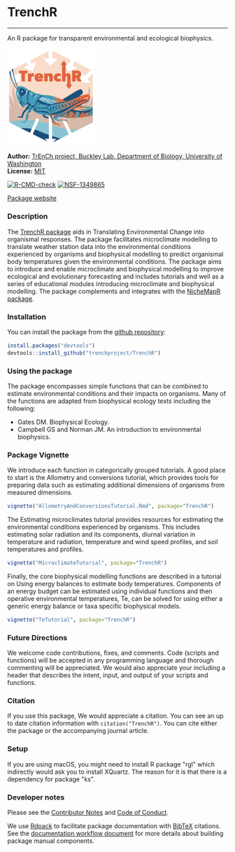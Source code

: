 # TrenchR
--------------------------------------------------------------

An R package for transparent environmental and ecological biophysics.

<img src="man/figures/TrenchRIcon.png" width="200px" alt="The TrenchR logo invokes an energy budget for a grasshopper. A tan and blue hexagon is centered on a white square, with white thick arrows within pointing towards the center and then towards the bottom. The word TrenchR is in a salmon orange color with arrows pointing up and down from the h. Below the text is a blue-green and orange grasshopper, on a blue ground, with colors alluding to temperature.">

**Author:** [TrEnCh project, Buckley Lab, Department of Biology, University of Washington](https://trenchproject.github.io)<br>
**License:** [MIT](http://opensource.org/licenses/MIT)<br>

[![R-CMD-check](https://github.com/trenchproject/TrenchR/actions/workflows/r_command_check.yaml/badge.svg)](https://github.com/trenchproject/TrenchR/actions/workflows/r_command_check.yaml)
[![NSF-1349865](https://img.shields.io/badge/NSF-1349865-blue.svg)](https://nsf.gov/awardsearch/showAward?AWD_ID=1349865)

[Package website](https://trenchproject.github.io/TrenchR/)

### Description
The [TrenchR package]((https://github.com/trenchproject/TrenchR)) aids in Translating Environmental Change into organismal responses. The package facilitates microclimate modelling to translate weather station data into the environmental conditions experienced by organisms and biophysical modelling to predict organismal body temperatures given the environmental conditions. The package aims to introduce and enable microclimate and biophysical modelling to improve ecological and evolutionary forecasting and includes tutorials and well as a series of educational modules introducing microclimate and biophysical modelling. The package complements and integrates with the [NicheMapR package](https://github.com/mrke/NicheMapR). 

### Installation
You can install the package from the [github repository](https://github.com/trenchproject/TrenchR):

```r
install.packages("devtools")   
devtools::install_github("trenchproject/TrenchR")
```

### Using the package
The package encompasses simple functions that can be combined to estimate environmental conditions and their impacts on organisms. Many of the functions are adapted from biophysical ecology texts including the following:
* Gates DM. Biophysical Ecology.
* Campbell GS and Norman JM. An introduction to environmental biophysics.

### Package Vignette
We introduce each function in categorically grouped tutorials.  A good place to start is the Allometry and conversions tutorial, which provides tools for preparing data such as estimating additional dimensions of organisms from measured dimensions. 

```r
vignette("AllometryAndConversionsTutorial.Rmd", package="TrenchR")

```

The Estimating microclimates tutorial provides resources for estimating the environmental conditions experienced by organisms.  This includes estimating solar radiation and its components, diurnal variation in temperature and radiation, temperature and wind speed profiles, and soil temperatures and profiles. 

```r
vignette("MicroclimateTutorial", package="TrenchR")

```

Finally, the core biophysical modelling functions are described in a tutorial on Using energy balances to estimate body temperatures. Components of an energy budget can be estimated using individual functions and then operative environmental temperatures, Te, can be solved for using either a generic energy balance or taxa specific biophysical models.

```r
vignette("TeTutorial", package="TrenchR")

```

### Future Directions
We welcome code contributions, fixes, and comments. Code (scripts and functions) will be accepted in any programming language and thorough commenting will be appreciated.  We would also appreciate your including a header that describes the intent, input, and output of your scripts and functions. 

### Citation
If you use this package, We would appreciate a citation. You can see an up to date citation information with `citation("TrenchR")`. You can cite either the package or the accompanying journal article.

### Setup
If you are using macOS, you might need to install R package "rgl" which indirectly would ask you to install XQuartz. The reason for it is that there is a dependency for package "ks".

### Developer notes
Please see the [Contributor Notes](CONTRIBUTING.md) and [Code of Conduct](CODE_OF_CONDUCT.md).

We use [Rdpack](https://cran.r-project.org/package=Rdpack) to facilitate package documentation with [BibTeX](www.bibtex.org) citations. See the [documentation workflow document](doumentation_workflow.md) for more details about building package manual components.


